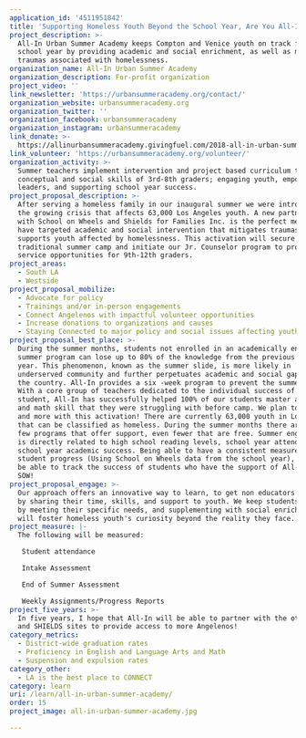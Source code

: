```yaml
---
application_id: '4511951842'
title: 'Supporting Homeless Youth Beyond the School Year, Are You All-In?'
project_description: >-
  All-In Urban Summer Academy keeps Compton and Venice youth on track for the
  school year by providing academic and social enrichment, as well as mitigating
  traumas associated with homelessness.
organization_name: All-In Urban Summer Academy
organization_description: For-profit organization
project_video: ''
link_newsletter: 'https://urbansummeracademy.org/contact/'
organization_website: urbansummeracademy.org
organization_twitter: ''
organization_facebook: urbansummeracademy
organization_instagram: urbansummeracademy
link_donate: >-
  https://allinurbansummeracademy.givingfuel.com/2018-all-in-urban-summer-academy-fundraising
link_volunteer: 'https://urbansummeracademy.org/volunteer/'
organization_activity: >-
  Summer teachers implement intervention and project based curriculum to boost
  conceptual and social skills of 3rd-8th graders; engaging youth, empowering
  leaders, and supporting school year success.
project_proposal_description: >-
  After serving a homeless family in our inaugural summer we were introduced to
  the growing crisis that affects 63,000 Los Angeles youth. A new partnership
  with School on Wheels and Shields for Families Inc. is the perfect merge to
  have targeted academic and social intervention that mitigates traumas and
  supports youth affected by homelessness. This activation will secure our
  traditional summer camp and initiate our Jr. Counselor program to provide
  service opportunities for 9th-12th graders.
project_areas:
  - South LA
  - Westside
project_proposal_mobilize:
  - Advocate for policy
  - Trainings and/or in-person engagements
  - Connect Angelenos with impactful volunteer opportunities
  - Increase donations to organizations and causes
  - Staying Connected to major policy and social issues affecting youth
project_proposal_best_place: >-
  During the summer months, students not enrolled in an academically enriching
  summer program can lose up to 80% of the knowledge from the previous school
  year. This phenomenon, known as the summer slide, is more likely in
  underserved community and further perpetuates academic and social gaps across
  the country. All-In provides a six -week program to prevent the summer slide.
  With a core group of teachers dedicated to the individual success of each
  student, All-In has successfully helped 100% of our students master a language
  and math skill that they were struggling with before camp. We plan to do that
  and more with this activation! There are currently 63,000 youth in Los Angeles
  that can be classified as homeless. During the summer months there are very
  few programs that offer support, even fewer that are free. Summer engagement
  is directly related to high school reading levels, school year attendance, and
  school year academic success. Being able to have a consistent measure of
  student progress (Using School on Wheels data from the school year), we will
  be able to track the success of students who have the support of All-In and
  SOW!
project_proposal_engage: >-
  Our approach offers an innovative way to learn, to get non educators engaged
  by sharing their time, skills, and support to youth. We keep students engaged
  by meeting their specific needs, and supplementing with social enrichment that
  will foster homeless youth's curiosity beyond the reality they face.
project_measure: |-
  The following will be measured:

   Student attendance

   Intake Assessment

   End of Summer Assessment

   Weekly Assignments/Progress Reports
project_five_years: >-
  In five years, I hope that All-In will be able to partner with the other SOW
  and SHIELDS sites to provide access to more Angelenos!
category_metrics:
  - District-wide graduation rates
  - Proficiency in English and Language Arts and Math
  - Suspension and expulsion rates
category_other:
  - LA is the best place to CONNECT
category: learn
uri: /learn/all-in-urban-summer-academy/
order: 15
project_image: all-in-urban-summer-academy.jpg

---
```

